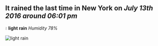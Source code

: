 ## It rained the last time in New York on *July 13th 2016 around 06:01 pm*
💧  **light rain** *Humidity 78%*

![light rain](http://openweathermap.org/img/w/10d.png)
